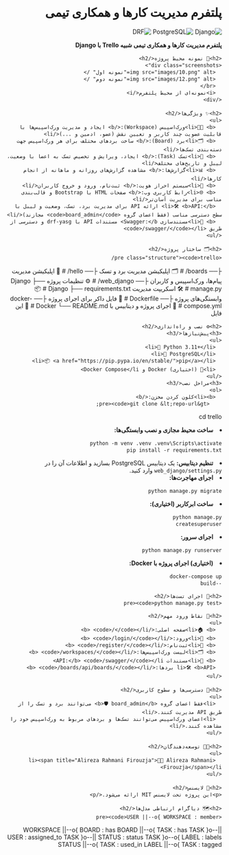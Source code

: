 <!DOCTYPE html>
<html lang="fa" dir="rtl">
<head>
  <meta charset="UTF-8">
  <title>پلتفرم مدیریت کارها و همکاری تیمی - Trello Clone</title>
  <link rel="stylesheet" href="assets/readme-style.css">
</head>
<body>
  <div class="container">
    <h1>پلتفرم مدیریت کارها و همکاری تیمی</h1>
    <div class="badges">
      <img src="https://img.shields.io/badge/Django-3.2-green?style=flat-square&logo=django" alt="Django">
      <img src="https://img.shields.io/badge/PostgreSQL-14-blue?style=flat-square&logo=postgresql" alt="PostgreSQL">
      <img src="https://img.shields.io/badge/REST%20API-DRF-orange?style=flat-square&logo=fastapi" alt="DRF">
    </div>
    <p class="project-desc">
      <b>پلتفرم مدیریت کارها و همکاری تیمی شبیه Trello با Django</b>
    </p>

    <h2>🎨 نمونه محیط پروژه</h2>
    <div class="screenshots">
      <img src="images/10.png" alt="نمونه اول" />
      <img src="images/12.png" alt="نمونه دوم" />
      <br/>
      <i>نمونه‌ای از محیط پلتفرم</i>
    </div>

    <h2>✨ ویژگی‌ها</h2>
    <ul>
      <li>🧑‍💼 <b>ورک‌اسپیس (Workspace):</b> ایجاد و مدیریت ورک‌اسپیس‌ها با قابلیت عضویت چند کاربر و تعیین نقش (عضو، ادمین و ...)</li>
      <li>🗂️ <b>برد (Board):</b> ساخت بردهای مختلف برای هر ورک‌اسپیس جهت دسته‌بندی تسک‌ها</li>
      <li>📝 <b>تسک (Task):</b> ایجاد، ویرایش و تخصیص تسک به اعضا با وضعیت، لیبل و تاریخ‌های مختلف</li>
      <li>📊 <b>گزارش‌ها:</b> مشاهده گزارش‌های روزانه و ماهانه از انجام کارها</li>
      <li>🔑 <b>سیستم احراز هویت:</b> ثبت‌نام، ورود و خروج کاربران</li>
      <li>🌐 <b>رابط کاربری وب:</b> صفحات HTML با Bootstrap و قالب‌بندی مناسب برای مدیریت آسان‌تر</li>
      <li>🛠️ <b>API:</b> ارائه API برای مدیریت برد، تسک، وضعیت و لیبل با سطح دسترسی مناسب (فقط اعضای گروه <code>board_admin</code> مجازند)</li>
      <li>📄 <b>مستندسازی Swagger:</b> مستندات API با drf-yasg و دسترسی از طریق <code>/swagger/</code></li>
    </ul>

    <h2>🗂️ ساختار پروژه</h2>
    <pre class="structure"><code>trello/
├── boards/                # 🗂️ اپلیکیشن مدیریت برد و تسک
├── hello/                 # 💬 اپلیکیشن مدیریت پیام‌ها، ورک‌اسپیس و کاربران
├── web_django/            # ⚙️ تنظیمات پروژه Django
├── manage.py              # 🛠️ اسکریپت مدیریت Django
├── requirements.txt       # 📦 وابستگی‌های پروژه
├── Dockerfile             # 🐳 فایل داکر برای اجرای پروژه
├── docker-compose.yml     # 🐳 اجرای پروژه و دیتابیس با Docker
└── README.md              # 📄 این فایل
</code></pre>

    <h2>⚙️ نصب و راه‌اندازی</h2>
    <h3>پیش‌نیازها</h3>
    <ul>
      <li>🐍 Python 3.11+</li>
      <li>🐘 PostgreSQL</li>
      <li>📦 <a href="https://pip.pypa.io/en/stable/">pip</a></li>
      <li>🐳 (اختیاری) Docker و Docker Compose</li>
    </ul>
    <h3>مراحل نصب</h3>
    <ol>
      <li><b>کلون کردن مخزن:</b>
        <pre><code>git clone &lt;repo-url&gt;
cd trello
</code></pre>
      </li>
      <li><b>ساخت محیط مجازی و نصب وابستگی‌ها:</b>
        <pre><code>python -m venv .venv
.venv\Scripts\activate
pip install -r requirements.txt
</code></pre>
      </li>
      <li><b>تنظیم دیتابیس:</b> یک دیتابیس PostgreSQL بسازید و اطلاعات آن را در <code>web_django/settings.py</code> وارد کنید.</li>
      <li><b>اجرای مهاجرت‌ها:</b>
        <pre><code>python manage.py migrate
</code></pre>
      </li>
      <li><b>ساخت ابرکاربر (اختیاری):</b>
        <pre><code>python manage.py createsuperuser
</code></pre>
      </li>
      <li><b>اجرای سرور:</b>
        <pre><code>python manage.py runserver
</code></pre>
      </li>
      <li><b>(اختیاری) اجرای پروژه با Docker:</b>
        <pre><code>docker-compose up --build
</code></pre>
      </li>
    </ol>

    <h2>🧪 اجرای تست‌ها</h2>
    <pre><code>python manage.py test
</code></pre>

    <h2>🚪 نقاط ورود مهم</h2>
    <ul>
      <li>🏠 <b>صفحه اصلی:</b> <code>/</code></li>
      <li>🔐 <b>ورود:</b> <code>/login/</code></li>
      <li>📝 <b>ثبت‌نام:</b> <code>/register/</code></li>
      <li>🗂️ <b>لیست ورک‌اسپیس‌ها:</b> <code>/workspaces/</code></li>
      <li>📄 <b>مستندات API:</b> <code>/swagger/</code></li>
      <li>🛠️ <b>API بردها:</b> <code>/boards/api/boards/</code></li>
    </ul>

    <h2>🔐 دسترسی‌ها و سطوح کاربری</h2>
    <ul>
      <li>فقط اعضای گروه <b>🛡️ board_admin</b> می‌توانند برد و تسک را از طریق API مدیریت کنند.</li>
      <li>اعضای ورک‌اسپیس می‌توانند تسک‌ها و بردهای مربوط به ورک‌اسپیس خود را مشاهده کنند.</li>
    </ul>

    <h2>👨‍💻 توسعه‌دهندگان</h2>
    <ul>
      <li><span title="Alireza Rahmani Firouzja">👨‍💻 Alireza Rahmani Firouzja</span></li>
    </ul>

    <h2>📄 لایسنس</h2>
    <p>این پروژه تحت لایسنس MIT ارائه می‌شود.</p>

    <h2>🗺️ دیاگرام ارتباطی مدل‌ها</h2>
    <pre><code>USER ||--o{ WORKSPACE : member
WORKSPACE ||--o{ BOARD : has
BOARD ||--o{ TASK : has
TASK }o--|| USER : assigned_to
TASK }o--|| STATUS : status
TASK }o--o{ LABEL : labels
STATUS ||--o{ TASK : used_in
LABEL ||--o{ TASK : tagged
</code></pre>
  </div>
</body>
</html>
